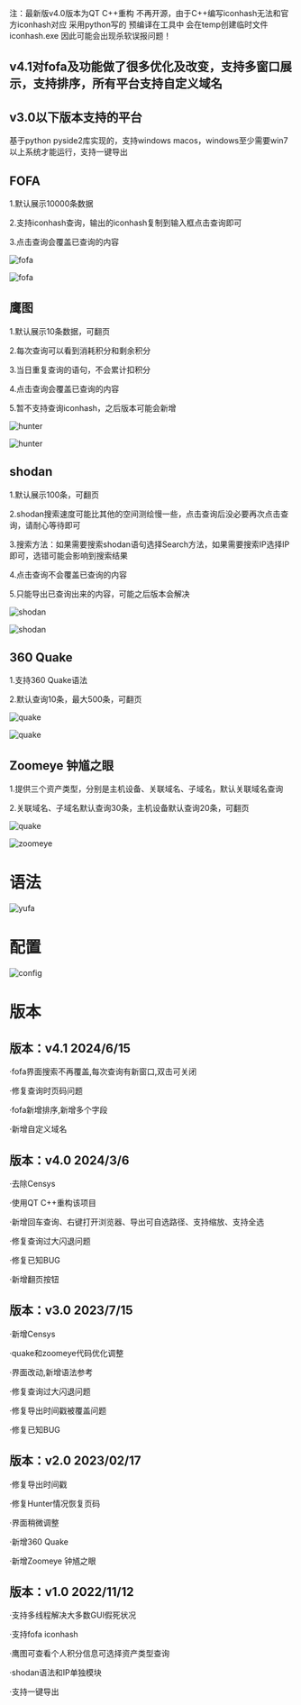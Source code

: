 注：最新版v4.0版本为QT C++重构 不再开源，由于C++编写iconhash无法和官方iconhash对应 采用python写的 预编译在工具中 会在temp创建临时文件iconhash.exe 因此可能会出现杀软误报问题！

## v4.1对fofa及功能做了很多优化及改变，支持多窗口展示，支持排序，所有平台支持自定义域名

## v3.0以下版本支持的平台

基于python pyside2库实现的，支持windows macos，windows至少需要win7以上系统才能运行，支持一键导出



## FOFA

1.默认展示10000条数据

2.支持iconhash查询，输出的iconhash复制到输入框点击查询即可

3.点击查询会覆盖已查询的内容


![fofa](image/fofa.png)

![fofa](image/fofa_export.png)


## 鹰图

1.默认展示10条数据，可翻页 

2.每次查询可以看到消耗积分和剩余积分

3.当日重复查询的语句，不会累计扣积分

4.点击查询会覆盖已查询的内容

5.暂不支持查询iconhash，之后版本可能会新增


![hunter](image/hunter.png)


![hunter](image/hunter_export.png)

## shodan

1.默认展示100条，可翻页   

2.shodan搜索速度可能比其他的空间测绘慢一些，点击查询后没必要再次点击查询，请耐心等待即可   
 
3.搜索方法：如果需要搜索shodan语句选择Search方法，如果需要搜索IP选择IP即可，选错可能会影响到搜索结果

4.点击查询不会覆盖已查询的内容

5.只能导出已查询出来的内容，可能之后版本会解决

![shodan](image/shodan.png)


![shodan](image/shodan_export.png)



## 360 Quake

1.支持360 Quake语法

2.默认查询10条，最大500条，可翻页


![quake](image/quake.png)


![quake](image/quake_export.png)


## Zoomeye 钟馗之眼

1.提供三个资产类型，分别是主机设备、关联域名、子域名，默认关联域名查询

2.关联域名、子域名默认查询30条，主机设备默认查询20条，可翻页

![quake](image/zoomeye.png)

![zoomeye](image/zoomeye_export.png)


# 语法

![yufa](image/yufa.png)



# 配置

![config](image/config.png)



# 版本

## 版本：v4.1 2024/6/15

·fofa界面搜索不再覆盖,每次查询有新窗口,双击可关闭

·修复查询时页码问题

·fofa新增排序,新增多个字段

·新增自定义域名


## 版本：v4.0 2024/3/6

·去除Censys

·使用QT C++重构该项目

·新增回车查询、右键打开浏览器、导出可自选路径、支持缩放、支持全选

·修复查询过大闪退问题

·修复已知BUG

·新增翻页按钮


## 版本：v3.0 2023/7/15

·新增Censys

·quake和zoomeye代码优化调整

·界面改动,新增语法参考

·修复查询过大闪退问题

·修复导出时间戳被覆盖问题

·修复已知BUG


## 版本：v2.0 2023/02/17

·修复导出时间戳

·修复Hunter情况恢复页码

·界面稍微调整

·新增360 Quake

·新增Zoomeye 钟馗之眼


## 版本：v1.0 2022/11/12

·支持多线程解决大多数GUI假死状况

·支持fofa iconhash

·鹰图可查看个人积分信息可选择资产类型查询

·shodan语法和IP单独模块

·支持一键导出 
